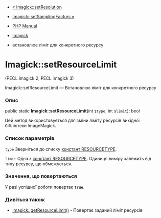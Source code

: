 - [« Imagick::setResolution](imagick.setresolution.md)
- [Imagick::setSamplingFactors »](imagick.setsamplingfactors.md)

- [PHP Manual](index.md)
- [Imagick](class.imagick.md)
- встановлює ліміт для конкретного ресурсу

# Imagick::setResourceLimit

(PECL imagick 2, PECL imagick 3)

Imagick::setResourceLimit — Встановлює ліміт для конкретного ресурсу

### Опис

public static **Imagick::setResourceLimit**(int `$type`, int `$limit`):
bool

Цей метод використовується для зміни ліміту ресурсів вихідної
бібліотеки ImageMagick.

### Список параметрів

`type`
Зверніться до списку [констант
RESOURCETYPE](imagick.constants.md#imagick.constants.resourcetypes).

`limit`
Одна з [констант
RESOURCETYPE](imagick.constants.md#imagick.constants.resourcetypes).
Одиниця виміру залежить від типу ресурсу, що обмежується.

### Значення, що повертаються

У разі успішної роботи повертає **`true`**.

### Дивіться також

- [Imagick::getResourceLimit()](imagick.getresourcelimit.md) -
Повертає заданий ліміт ресурсів
